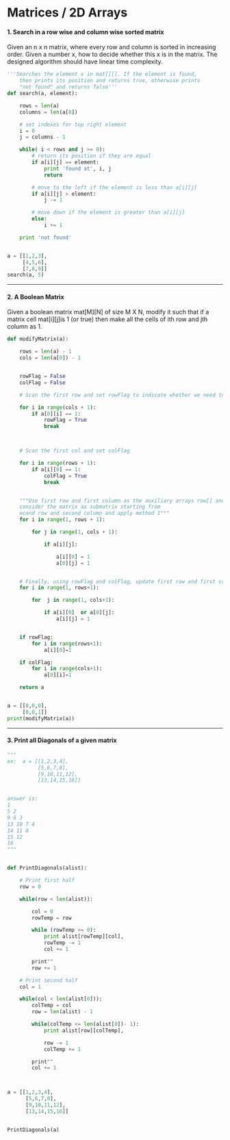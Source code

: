 # Matrices / 2D Arrays

#### 1. Search in a row wise and column wise sorted matrix

Given an n x n matrix, where every row and column is sorted in increasing order.
Given a number x, how to decide whether this x is in the matrix.
The designed algorithm should have linear time complexity.


```python
'''Searches the element x in mat[][]. If the element is found,
    then prints its position and returns true, otherwise prints
    "not found" and returns false'''
def search(a, element):

    rows = len(a)
    columns = len(a[0])

    # set indexes for top right element
    i = 0
    j = columns - 1

    while( i < rows and j >= 0):
        # return its position if they are equal
        if a[i][j] == element:
            print 'found at', i, j
            return

        # move to the left if the element is less than a[i][j]
        if a[i][j] > element:
            j -= 1

        # move down if the element is greater than a[i][j]
        else:
            i += 1

    print 'not found'


a = [[1,2,3],
     [4,5,6],
     [7,8,9]]
search(a, 5)
```

__________________________________________________________________________________

#### 2. A Boolean Matrix

Given a boolean matrix mat[M][N] of size M X N, modify it such that if a matrix cell
mat[i][j]is 1 (or true) then make all the cells of ith row and jth column as 1.

```python
def modifyMatrix(a):

    rows = len(a) - 1
    cols = len(a[0]) - 1


    rowFlag = False
    colFlag = False

    # Scan the first row and set rowFlag to indicate whether we need to set all 1s in the first row or not

    for i in range(cols + 1):
        if a[0][i] == 1:
            rowFlag = True
            break



    # Scan the first col and set colFlag

    for i in range(rows + 1):
        if a[i][0] == 1:
            colFlag = True
            break


    """Use first row and first column as the auxiliary arrays row[] and col[] respectively,
    consider the matrix as submatrix starting from
    econd row and second column and apply method 1"""
    for i in range(1, rows + 1):

        for j in range(1, cols + 1):

            if a[i][j]:

                a[i][0] = 1
                a[0][j] = 1


    # Finally, using rowFlag and colFlag, update first row and first column if needed
    for i in range(1, rows+1):

        for  j in range(1, cols+1):

            if a[i][0]  or a[0][j]:
                a[i][j] = 1


    if rowFlag:
        for i in range(rows+1):
            a[i][0]=1

    if colFlag:
        for i in range(cols+1):
            a[0][i]=1

    return a


a = [[0,0,0],
     [0,0,1]]
print(modifyMatrix(a))


```

_______________________________


#### 3. Print all Diagonals of a given matrix


```python
"""
ex:  a = [[1,2,3,4],
          [5,6,7,8],
          [9,10,11,12],
          [13,14,15,16]]


answer is:
1
5 2
9 6 3
13 10 7 4
14 11 8
15 12
16
"""


def PrintDiagonals(alist):

    # Print first half
    row = 0

    while(row < len(alist)):

        col = 0
        rowTemp = row

        while (rowTemp >= 0):
            print alist[rowTemp][col],
            rowTemp -= 1
            col += 1

        print""    
        row += 1

    # Print second half
    col = 1

    while(col < len(alist[0])):
        colTemp = col
        row = len(alist) - 1

        while(colTemp <= len(alist[0])- 1):
            print alist[row][colTemp],

            row -= 1
            colTemp += 1

        print""   
        col += 1



a = [[1,2,3,4],
      [5,6,7,8],
      [9,10,11,12],
      [13,14,15,16]]


PrintDiagonals(a)
```
